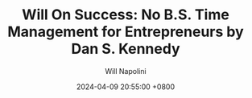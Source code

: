 ---
title: "Will On Success: No B.S. Time Management for Entrepreneurs by Dan S. Kennedy"
author: Will Napolini
date: 2024-04-09 20:55:00 +0800
categories: [Mindset, Book-summaries]
tags:
  [
    no-bs-time-management,
    dan-s-kennedy,
    entrepreneurship,
    productivity,
    time-management-tips,
    goal-setting,
    prioritization,
    task-management,
    business-success,
    business-strategy,
    entrepreneur-mindset,
    work-life-balance,
    effective-time-management,
    business-growth,
    success-principles,
    business-optimization
  ]
image: https://pbs.twimg.com/media/GO13YuoWgBMlOwR?format=jpg&name=large
alt: "Will On Success: No B.S. Time Management for Entrepreneurs by Dan S. Kennedy"
fallback:
  - 
  # Replace with the URL of your backup image
  -
  # Replace with the URL of your backup image
---
